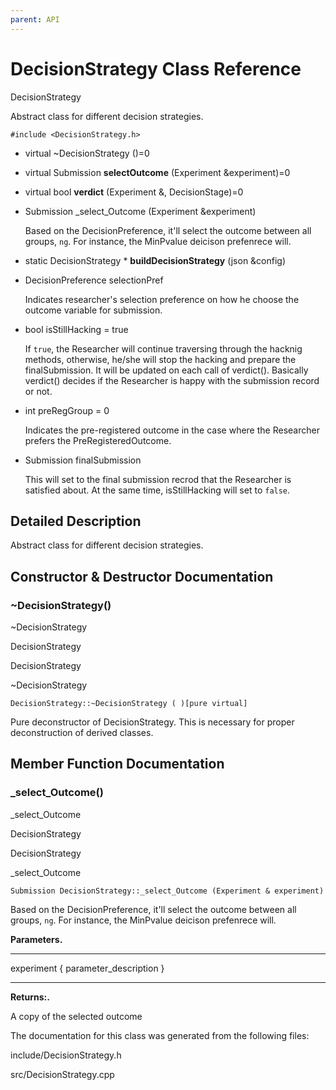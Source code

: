```yaml
---
parent: API
---
```


DecisionStrategy Class Reference
================================

DecisionStrategy

Abstract class for different decision strategies.

`#include <DecisionStrategy.h>`

-   virtual \~DecisionStrategy ()=0

-   virtual Submission **selectOutcome** (Experiment &experiment)=0

-   virtual bool **verdict** (Experiment &, DecisionStage)=0

-   Submission \_select\_Outcome (Experiment &experiment)

    Based on the DecisionPreference, it\'ll select the outcome between
    all groups, `ng`. For instance, the MinPvalue deicison prefenrece
    will.

<!-- -->

-   static DecisionStrategy \* **buildDecisionStrategy** (json &config)

<!-- -->

-   DecisionPreference selectionPref

    Indicates researcher\'s selection preference on how he choose the
    outcome variable for submission.

-   bool isStillHacking = true

    If `true`, the Researcher will continue traversing through the
    hacknig methods, otherwise, he/she will stop the hacking and prepare
    the finalSubmission. It will be updated on each call of verdict().
    Basically verdict() decides if the Researcher is happy with the
    submission record or not.

-   int preRegGroup = 0

    Indicates the pre-registered outcome in the case where the
    Researcher prefers the PreRegisteredOutcome.

-   Submission finalSubmission

    This will set to the final submission recrod that the Researcher is
    satisfied about. At the same time, isStillHacking will set to
    `false`.

Detailed Description
--------------------

Abstract class for different decision strategies.

Constructor & Destructor Documentation
--------------------------------------

### \~DecisionStrategy()

\~DecisionStrategy

DecisionStrategy

DecisionStrategy

\~DecisionStrategy

`DecisionStrategy::~DecisionStrategy ( )[pure virtual]`

Pure deconstructor of DecisionStrategy. This is necessary for proper
deconstruction of derived classes.

Member Function Documentation
-----------------------------

### \_select\_Outcome()

\_select\_Outcome

DecisionStrategy

DecisionStrategy

\_select\_Outcome

`Submission DecisionStrategy::_select_Outcome (Experiment & experiment)`

Based on the DecisionPreference, it\'ll select the outcome between all
groups, `ng`. For instance, the MinPvalue deicison prefenrece will.

**Parameters.**

  ------------- --------------------------------------------------------
  experiment    { parameter\_description }

  ------------- --------------------------------------------------------

**Returns:.**

A copy of the selected outcome

The documentation for this class was generated from the following files:

include/DecisionStrategy.h

src/DecisionStrategy.cpp
